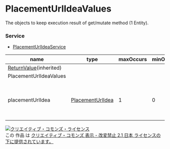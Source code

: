 # PlacementUrlIdeaValues
The objects to keep execution result of get/mutate method (1 Entity).
### Service
+ [PlacementUrlIdeaService](../services/PlacementUrlIdeaService.md)

| name | type | maxOccurs | minOccurs | response | add | set | remove | description | 
|---|---|---|---|---|---|---|---|---|
| <a href="./ReturnValue.md">ReturnValue</a>(inherited)|||||||||
| PlacementUrlIdeaValues|||||||||
| placementUrlIdea| <a href="./PlacementUrlIdea.md">PlacementUrlIdea</a>| 1| 0| ○| -| -| -| Result of get/mutate method per 1 retargeting information |
<a rel="license" href="http://creativecommons.org/licenses/by-nd/2.1/jp/"><img alt="クリエイティブ・コモンズ・ライセンス" style="border-width:0" src="https://i.creativecommons.org/l/by-nd/2.1/jp/88x31.png" /></a><br />この 作品 は <a rel="license" href="http://creativecommons.org/licenses/by-nd/2.1/jp/">クリエイティブ・コモンズ 表示 - 改変禁止 2.1 日本 ライセンスの下に提供されています。</a>
